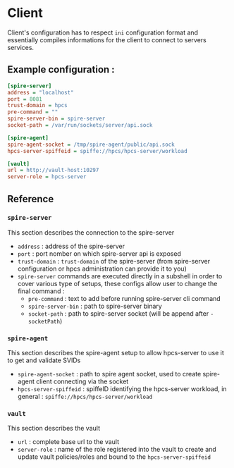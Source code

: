 # Client

Client's configuration has to respect `ini` configuration format and essentially compiles informations for the client to connect to servers services.

## Example configuration :

```ini
[spire-server]
address = "localhost"
port = 8081
trust-domain = hpcs
pre-command = ""
spire-server-bin = spire-server
socket-path = /var/run/sockets/server/api.sock

[spire-agent]
spire-agent-socket = /tmp/spire-agent/public/api.sock
hpcs-server-spiffeid = spiffe://hpcs/hpcs-server/workload

[vault]
url = http://vault-host:10297
server-role = hpcs-server
```

## Reference

### `spire-server` 

This section describes the connection to the spire-server
- `address` : address of the spire-server
- `port` : port nomber on which spire-server api is exposed
- `trust-domain` : `trust-domain` of the spire-server (from spire-server configuration or hpcs administration can provide it to you)
- `spire-server` commands are executed directly in a subshell in order to cover various type of setups, these configs allow user to change the final command :
  - `pre-command` :  text to add before running spire-server cli command
  - `spire-server-bin` :  path to spire-server binary
  - `socket-path` :  path to spire-server socket (will be append after `-socketPath`)

### `spire-agent`

This section describes the spire-agent setup to allow hpcs-server to use it to get and validate SVIDs
- `spire-agent-socket` : path to spire agent socket, used to create spire-agent client connecting via the socket
- `hpcs-server-spiffeid` : spiffeID identifying the hpcs-server workload, in general : `spiffe://hpcs/hpcs-server/workload`

### `vault`

This section describes the vault
- `url` : complete base url to the vault
- `server-role` : name of the role registered into the vault to create and update vault policies/roles and bound to the `hpcs-server-spiffeid`
